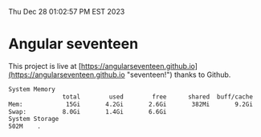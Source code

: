 Thu Dec 28 01:02:57 PM EST 2023

# Angular seventeen


This project is live at [https://angularseventeen.github.io](https://angularseventeen.github.io "seventeen!") thanks to Github.

```bash
System Memory
               total        used        free      shared  buff/cache   available
Mem:            15Gi       4.2Gi       2.6Gi       382Mi       9.2Gi        11Gi
Swap:          8.0Gi       1.4Gi       6.6Gi
System Storage
502M	.
```
